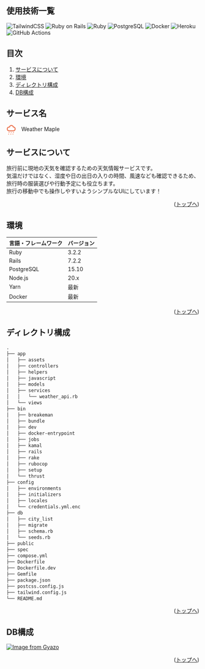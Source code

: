 <div id="top"></div>

## 使用技術一覧

<p style="display: inline">
  <!-- フロントエンドのフレームワーク一覧 -->
  <img src="https://img.shields.io/badge/-TailwindCSS-06B6D4.svg?logo=tailwindcss&style=for-the-badge&logoColor=white" alt="TailwindCSS">
  <!-- バックエンドのフレームワーク一覧 -->
  <img src="https://img.shields.io/badge/-Ruby%20on%20Rails-CC0000.svg?logo=rubyonrails&style=for-the-badge&logoColor=white" alt="Ruby on Rails">
  <!-- バックエンドの言語一覧 -->
  <img src="https://img.shields.io/badge/-Ruby-701516.svg?logo=ruby&style=for-the-badge&logoColor=white" alt="Ruby">
  <!-- ミドルウェア一覧 -->
  <img src="https://img.shields.io/badge/-PostgreSQL-336791.svg?logo=postgresql&style=for-the-badge&logoColor=white" alt="PostgreSQL">
  <!-- インフラ一覧 -->
  <img src="https://img.shields.io/badge/-Docker-2496ED.svg?logo=docker&style=for-the-badge&logoColor=white" alt="Docker">
  <img src="https://img.shields.io/badge/-Heroku-430098.svg?logo=heroku&style=for-the-badge&logoColor=white" alt="Heroku">
  <img src="https://img.shields.io/badge/-Github%20Actions-2088FF.svg?logo=githubactions&style=for-the-badge&logoColor=white" alt="GitHub Actions">
</p>

## 目次

1. [サービスについて](#サービスについて)
2. [環境](#環境)
3. [ディレクトリ構成](#ディレクトリ構成)
4. [DB構成](#DB構成)

## サービス名

<img src="public/weathermaple.png" alt="Weather Maple Logo" width="25" style="vertical-align: middle; margin-right: 10px;"> Weather Maple

## サービスについて

旅行前に現地の天気を確認するための天気情報サービスです。</br>気温だけではなく、湿度や日の出日の入りの時間、風速なども確認できるため、旅行時の服装選びや行動予定にも役立ちます。</br>旅行の移動中でも操作しやすいようシンプルなUIにしています！

<p align="right">(<a href="#top">トップへ</a>)</p>

## 環境

| 言語・フレームワーク  | バージョン |
| --------------------- | ---------- |
| Ruby                  | 3.2.2      |
| Rails                 | 7.2.2      |
| PostgreSQL            | 15.10      |
| Node.js               | 20.x       |
| Yarn                  | 最新       |
| Docker                | 最新       |

<p align="right">(<a href="#top">トップへ</a>)</p>

## ディレクトリ構成

```plaintext
.
├── app
│   ├── assets
│   ├── controllers
│   ├── helpers
│   ├── javascript
│   ├── models
│   ├── services
│   │   └── weather_api.rb
│   └── views
├── bin
│   ├── breakeman
│   ├── bundle
│   ├── dev
│   ├── docker-entrypoint
│   ├── jobs
│   ├── kamal
│   ├── rails
│   ├── rake
│   ├── rubocop
│   ├── setup
│   └── thrust
├── config
│   ├── environments
│   ├── initializers
│   ├── locales
│   └── credentials.yml.enc
├── db
│   ├── city_list
│   ├── migrate
│   ├── schema.rb
│   └── seeds.rb
├── public
├── spec
├── compose.yml
├── Dockerfile
├── Dockerfile.dev
├── Gemfile
├── package.json
├── postcss.config.js
├── tailwind.config.js
└── README.md
```

<p align="right">(<a href="#top">トップへ</a>)</p>

## DB構成 <a id="DB構成"></a>

[![Image from Gyazo](https://i.gyazo.com/15392c72f0208f1a6bb18595c7d9a982.png)](https://gyazo.com/15392c72f0208f1a6bb18595c7d9a982)

<p align="right">(<a href="#top">トップへ</a>)</p>